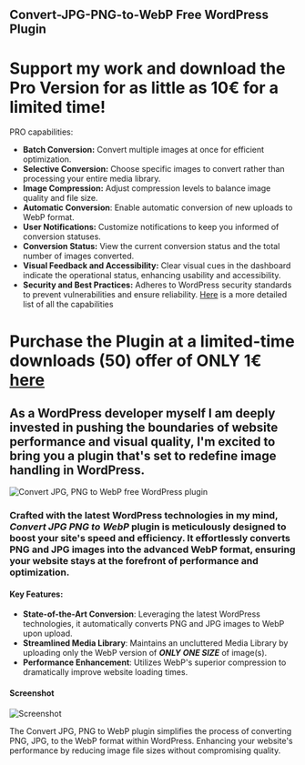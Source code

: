 ## Convert-JPG-PNG-to-WebP Free WordPress Plugin

# Support my work and download the Pro Version for as little as 10€ for a limited time!
PRO capabilities:
- **Batch Conversion:** Convert multiple images at once for efficient optimization.
- **Selective Conversion:** Choose specific images to convert rather than processing your entire media library.
- **Image Compression:** Adjust compression levels to balance image quality and file size.
- **Automatic Conversion**: Enable automatic conversion of new uploads to WebP format.
- **User Notifications:** Customize notifications to keep you informed of conversion statuses.
- **Conversion Status:** View the current conversion status and the total number of images converted.
- **Visual Feedback and Accessibility:** Clear visual cues in the dashboard indicate the operational status, enhancing usability and accessibility.
- **Security and Best Practices:** Adheres to WordPress security standards to prevent vulnerabilities and ensure reliability.
[Here](https://blog.accolades.dev/convert-jpg-png-to-webp-pro-optimize-wordpress/) is a more detailed list of all the capabilities 

# Purchase the Plugin at a limited-time downloads (50)  offer of ONLY 1€ [here](https://digitalaccolades.gumroad.com/l/convert-jpg-png-to-webp-pro)

## As a WordPress developer myself I am deeply invested in pushing the boundaries of website performance and visual quality, I'm excited to bring you a plugin that's set to redefine image handling in WordPress.
![Convert JPG, PNG to WebP free WordPress plugin](https://github.com/luc-constantin/Convert-JPG-PNG-to-WebP-Wordpress-free-Plugin/assets/56940002/4f705376-39f2-4754-8778-f0161324683b)

### Crafted with the latest WordPress technologies in my mind, _Convert JPG PNG to WebP_ plugin is meticulously designed to boost your site's speed and efficiency. It effortlessly converts PNG and JPG images into the advanced WebP format, ensuring your website stays at the forefront of performance and optimization.

#### Key Features:
- **State-of-the-Art Conversion**: Leveraging the latest WordPress technologies, it automatically converts PNG and JPG images to WebP upon upload.
- **Streamlined Media Library**: Maintains an uncluttered Media Library by uploading only the WebP version of _**ONLY ONE SIZE**_ of image(s).
- **Performance Enhancement**: Utilizes WebP's superior compression to dramatically improve website loading times.

#### Screenshot
![Screenshot](https://github.com/luc-constantin/Convert-JPG-PNG-to-WebP-Wordpress-free-Plugin/assets/56940002/a386d3fb-52ee-4099-aa6f-4c22c0087a0c)






The Convert JPG, PNG to WebP plugin simplifies the process of converting PNG, JPG, to the WebP format within WordPress. Enhancing your website's performance by reducing image file sizes without compromising quality.
